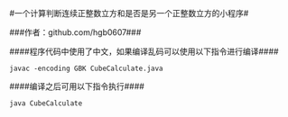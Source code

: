 ﻿#一个计算判断连续正整数立方和是否是另一个正整数立方的小程序#

###作者：github.com/hgb0607###

####程序代码中使用了中文，如果编译乱码可以使用以下指令进行编译####
  
  
    javac -encoding GBK CubeCalculate.java    

  
####编译之后可用以下指令执行####
  
  
    java CubeCalculate    

  
